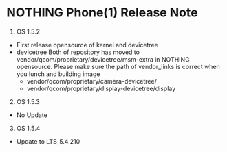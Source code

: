 # NOTHING Phone(1) Release Note
1. OS 1.5.2
  - First release opensource of kernel and devicetree
  - devicetree
     Both of repository has moved to vendor/qcom/proprietary/devicetree/msm-extra in NOTHING opensource.
     Please make sure the path of vendor_links is correct when you lunch and building image
      - vendor/qcom/proprietary/camera-devicetree/
      - vendor/qcom/proprietary/display-devicetree/display

2. OS 1.5.3
  - No Update

3. OS 1.5.4
  - Update to LTS_5.4.210


